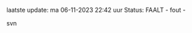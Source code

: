 laatste update: 
ma 06-11-2023 22:42   uur 
Status: FAALT - fout - 
<div class="service R">svn</div>